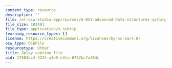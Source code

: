 ```yaml
---
content_type: resource
description: ''
file: /ol-ocw-studio-app/courses/6-851-advanced-data-structures-spring-2012/17503bc44224a1e5e3fa6757bc7a404c_Yarwp7TNTL4.srt
file_size: 103481
file_type: application/x-subrip
learning_resource_types: []
license: https://creativecommons.org/licenses/by-nc-sa/4.0/
ocw_type: OCWFile
resourcetype: Other
title: 3play caption file
uid: 17503bc4-4224-a1e5-e3fa-6757bc7a404c
---
```

